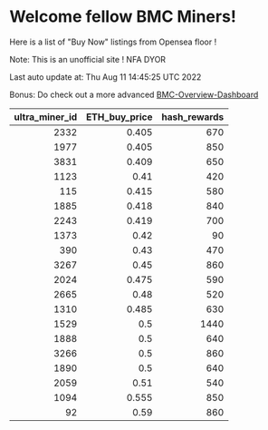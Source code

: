# Welcome fellow BMC Miners!
Here is a list of "Buy Now" listings from Opensea floor !

Note: This is an unofficial site ! NFA DYOR

Last auto update at: Thu Aug 11 14:45:25 UTC 2022

Bonus: Do check out a more advanced [BMC-Overview-Dashboard](https://dune.com/defifunk/BMC-Overview-Dashboard)


|   ultra_miner_id |   ETH_buy_price |   hash_rewards |
|-----------------:|----------------:|---------------:|
|             2332 |           0.405 |            670 |
|             1977 |           0.405 |            850 |
|             3831 |           0.409 |            650 |
|             1123 |           0.41  |            420 |
|              115 |           0.415 |            580 |
|             1885 |           0.418 |            840 |
|             2243 |           0.419 |            700 |
|             1373 |           0.42  |             90 |
|              390 |           0.43  |            470 |
|             3267 |           0.45  |            860 |
|             2024 |           0.475 |            590 |
|             2665 |           0.48  |            520 |
|             1310 |           0.485 |            630 |
|             1529 |           0.5   |           1440 |
|             1888 |           0.5   |            640 |
|             3266 |           0.5   |            860 |
|             1890 |           0.5   |            640 |
|             2059 |           0.51  |            540 |
|             1094 |           0.555 |            850 |
|               92 |           0.59  |            860 |